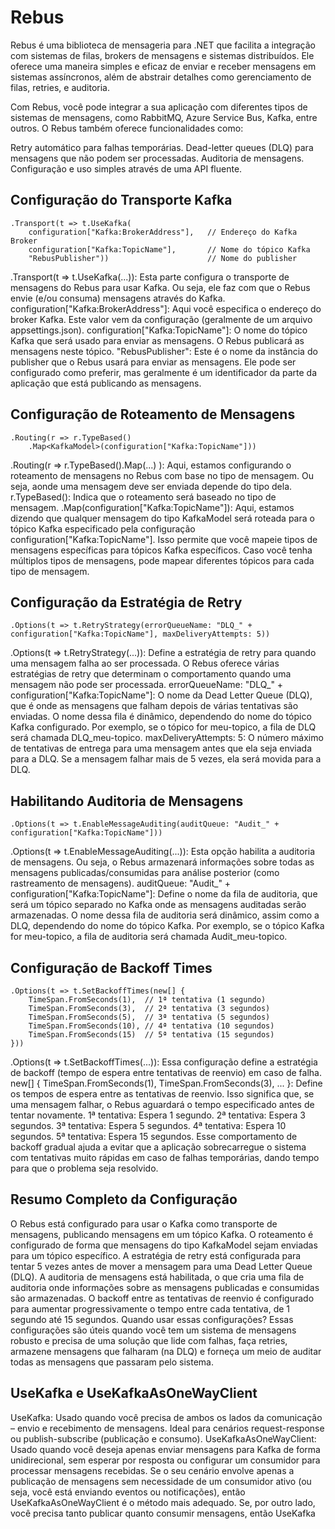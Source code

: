 # Rebus

Rebus é uma biblioteca de mensageria para .NET que facilita a integração com sistemas de filas, brokers de mensagens e sistemas distribuídos. Ele oferece uma maneira simples e eficaz de enviar e receber mensagens em sistemas assíncronos, além de abstrair detalhes como gerenciamento de filas, retries, e auditoria.

Com Rebus, você pode integrar a sua aplicação com diferentes tipos de sistemas de mensagens, como RabbitMQ, Azure Service Bus, Kafka, entre outros. O Rebus também oferece funcionalidades como:

Retry automático para falhas temporárias.
Dead-letter queues (DLQ) para mensagens que não podem ser processadas.
Auditoria de mensagens.
Configuração e uso simples através de uma API fluente.


## Configuração do Transporte Kafka
```
.Transport(t => t.UseKafka(
    configuration["Kafka:BrokerAddress"],   // Endereço do Kafka Broker
    configuration["Kafka:TopicName"],       // Nome do tópico Kafka
    "RebusPublisher"))                      // Nome do publisher
```
.Transport(t => t.UseKafka(...)): Esta parte configura o transporte de mensagens do Rebus para usar Kafka. Ou seja, ele faz com que o Rebus envie (e/ou consuma) mensagens através do Kafka.
configuration["Kafka:BrokerAddress"]: Aqui você especifica o endereço do broker Kafka. Este valor vem da configuração (geralmente de um arquivo appsettings.json).
configuration["Kafka:TopicName"]: O nome do tópico Kafka que será usado para enviar as mensagens. O Rebus publicará as mensagens neste tópico.
"RebusPublisher": Este é o nome da instância do publisher que o Rebus usará para enviar as mensagens. Ele pode ser configurado como preferir, mas geralmente é um identificador da parte da aplicação que está publicando as mensagens.

## Configuração de Roteamento de Mensagens
```
.Routing(r => r.TypeBased()
    .Map<KafkaModel>(configuration["Kafka:TopicName"]))
```
.Routing(r => r.TypeBased().Map<KafkaModel>(...) ): Aqui, estamos configurando o roteamento de mensagens no Rebus com base no tipo de mensagem. Ou seja, aonde uma mensagem deve ser enviada depende do tipo dela.
r.TypeBased(): Indica que o roteamento será baseado no tipo de mensagem.
.Map<KafkaModel>(configuration["Kafka:TopicName"]): Aqui, estamos dizendo que qualquer mensagem do tipo KafkaModel será roteada para o tópico Kafka especificado pela configuração configuration["Kafka:TopicName"].
Isso permite que você mapeie tipos de mensagens específicas para tópicos Kafka específicos. Caso você tenha múltiplos tipos de mensagens, pode mapear diferentes tópicos para cada tipo de mensagem.

## Configuração da Estratégia de Retry
```
.Options(t => t.RetryStrategy(errorQueueName: "DLQ_" + configuration["Kafka:TopicName"], maxDeliveryAttempts: 5))
```
.Options(t => t.RetryStrategy(...)): Define a estratégia de retry para quando uma mensagem falha ao ser processada. O Rebus oferece várias estratégias de retry que determinam o comportamento quando uma mensagem não pode ser processada.
errorQueueName: "DLQ_" + configuration["Kafka:TopicName"]: O nome da Dead Letter Queue (DLQ), que é onde as mensagens que falham depois de várias tentativas são enviadas. O nome dessa fila é dinâmico, dependendo do nome do tópico Kafka configurado. Por exemplo, se o tópico for meu-topico, a fila de DLQ será chamada DLQ_meu-topico.
maxDeliveryAttempts: 5: O número máximo de tentativas de entrega para uma mensagem antes que ela seja enviada para a DLQ. Se a mensagem falhar mais de 5 vezes, ela será movida para a DLQ.

## Habilitando Auditoria de Mensagens
```
.Options(t => t.EnableMessageAuditing(auditQueue: "Audit_" + configuration["Kafka:TopicName"]))
```
.Options(t => t.EnableMessageAuditing(...)): Esta opção habilita a auditoria de mensagens. Ou seja, o Rebus armazenará informações sobre todas as mensagens publicadas/consumidas para análise posterior (como rastreamento de mensagens).
auditQueue: "Audit_" + configuration["Kafka:TopicName"]: Define o nome da fila de auditoria, que será um tópico separado no Kafka onde as mensagens auditadas serão armazenadas. O nome dessa fila de auditoria será dinâmico, assim como a DLQ, dependendo do nome do tópico Kafka. Por exemplo, se o tópico Kafka for meu-topico, a fila de auditoria será chamada Audit_meu-topico.

## Configuração de Backoff Times
```
.Options(t => t.SetBackoffTimes(new[] {
    TimeSpan.FromSeconds(1),  // 1ª tentativa (1 segundo)
    TimeSpan.FromSeconds(3),  // 2ª tentativa (3 segundos)
    TimeSpan.FromSeconds(5),  // 3ª tentativa (5 segundos)
    TimeSpan.FromSeconds(10), // 4ª tentativa (10 segundos)
    TimeSpan.FromSeconds(15)  // 5ª tentativa (15 segundos)
}))
```
.Options(t => t.SetBackoffTimes(...)): Essa configuração define a estratégia de backoff (tempo de espera entre tentativas de reenvio) em caso de falha.
new[] { TimeSpan.FromSeconds(1), TimeSpan.FromSeconds(3), ... }: Define os tempos de espera entre as tentativas de reenvio. Isso significa que, se uma mensagem falhar, o Rebus aguardará o tempo especificado antes de tentar novamente.
1ª tentativa: Espera 1 segundo.
2ª tentativa: Espera 3 segundos.
3ª tentativa: Espera 5 segundos.
4ª tentativa: Espera 10 segundos.
5ª tentativa: Espera 15 segundos.
Esse comportamento de backoff gradual ajuda a evitar que a aplicação sobrecarregue o sistema com tentativas muito rápidas em caso de falhas temporárias, dando tempo para que o problema seja resolvido.

## Resumo Completo da Configuração
O Rebus está configurado para usar o Kafka como transporte de mensagens, publicando mensagens em um tópico Kafka.
O roteamento é configurado de forma que mensagens do tipo KafkaModel sejam enviadas para um tópico específico.
A estratégia de retry está configurada para tentar 5 vezes antes de mover a mensagem para uma Dead Letter Queue (DLQ).
A auditoria de mensagens está habilitada, o que cria uma fila de auditoria onde informações sobre as mensagens publicadas e consumidas são armazenadas.
O backoff entre as tentativas de reenvio é configurado para aumentar progressivamente o tempo entre cada tentativa, de 1 segundo até 15 segundos.
Quando usar essas configurações?
Essas configurações são úteis quando você tem um sistema de mensagens robusto e precisa de uma solução que lide com falhas, faça retries, armazene mensagens que falharam (na DLQ) e forneça um meio de auditar todas as mensagens que passaram pelo sistema.

## UseKafka e UseKafkaAsOneWayClient
UseKafka: Usado quando você precisa de ambos os lados da comunicação – envio e recebimento de mensagens. Ideal para cenários request-response ou publish-subscribe (publicação e consumo).
UseKafkaAsOneWayClient: Usado quando você deseja apenas enviar mensagens para Kafka de forma unidirecional, sem esperar por resposta ou configurar um consumidor para processar mensagens recebidas.
Se o seu cenário envolve apenas a publicação de mensagens sem necessidade de um consumidor ativo (ou seja, você está enviando eventos ou notificações), então UseKafkaAsOneWayClient é o método mais adequado. Se, por outro lado, você precisa tanto publicar quanto consumir mensagens, então UseKafka